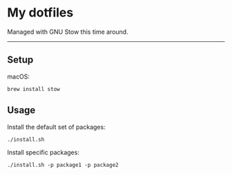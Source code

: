 # My dotfiles

Managed with GNU Stow this time around.

---

## Setup

macOS:

```console
brew install stow
```

## Usage

Install the default set of packages:

```console
./install.sh
```

Install specific packages:

```console
./install.sh -p package1 -p package2
```
